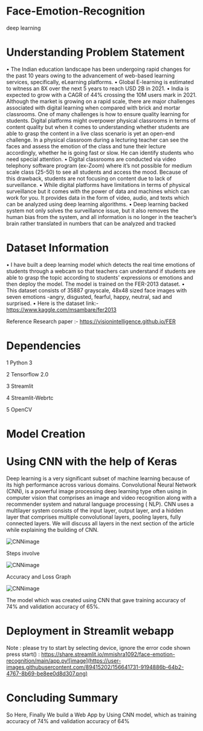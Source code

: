 # Face-Emotion-Recognition
deep learning

# Understanding Problem Statement

• The Indian education landscape has been undergoing rapid changes for the past 10 years owing to the 
advancement of web-based learning services, specifically, eLearning platforms.
• Global E-learning is estimated to witness an 8X over the next 5 years to reach USD 2B in 2021. 
• India is expected to grow with a CAGR of 44% crossing the 10M users mark in 2021. Although the market is 
growing on a rapid scale, there are major challenges associated with digital learning when compared with 
brick and mortar classrooms. One of many challenges is how to ensure quality learning for students. Digital 
platforms might overpower physical classrooms in terms of content quality but when it comes to 
understanding whether students are able to grasp the content in a live class scenario is yet an open-end 
challenge. In a physical classroom during a lecturing teacher can see the faces and assess the emotion of 
the class and tune their lecture accordingly, whether he is going fast or slow. He can identify students who 
need special attention.
• Digital classrooms are conducted via video telephony software program (ex-Zoom) where it’s not possible 
for medium scale class (25-50) to see all students and access the mood. Because of this drawback, 
students are not focusing on content due to lack of surveillance.
• While digital platforms have limitations in terms of physical surveillance but it comes with the power of data 
and machines which can work for you. It provides data in the form of video, audio, and texts which can be 
analyzed using deep learning algorithms.
• Deep learning backed system not only solves the surveillance issue, but it also removes the human bias 
from the system, and all information is no longer in the teacher’s brain rather translated in numbers that can 
be analyzed and tracked


# Dataset Information
• I have built a deep learning model which detects the real time emotions of students through a webcam 
so that teachers can understand if students are able to grasp the topic according to students' 
expressions or emotions and then deploy the model. The model is trained on the FER-2013 dataset.
• This dataset consists of 35887 grayscale, 48x48 sized face images with seven emotions -angry, 
disgusted, fearful, happy, neutral, sad and surprised.
• Here is the dataset link:- https://www.kaggle.com/msambare/fer2013


Reference Research paper :- https://visionintelligence.github.io/FER


# Dependencies

1 Python 3

2 Tensorflow 2.0

3 Streamlit

4 Streamlit-Webrtc

5 OpenCV

# Model Creation

# Using CNN with the help of Keras

Deep learning is a very significant subset of machine learning because of its high performance across various domains. Convolutional Neural Network (CNN), is a powerful image processing deep learning type often using in computer vision that comprises an image and video recognition along with a recommender system and natural language processing ( NLP). CNN uses a multilayer system consists of the input layer, output layer, and a hidden layer that comprises multiple convolutional layers, pooling layers, fully connected layers. We will discuss all layers in the next section of the article while explaining the building of CNN.

![CNNimage](https://user-images.githubusercontent.com/89415202/156639455-533468f9-45b1-45a7-86ee-e64ee6b72055.jpg)


Steps involve

![CNNimage](https://user-images.githubusercontent.com/85746056/146340966-1784d293-b84d-44d1-a9ef-1f89eaef5547.png)

Accuracy and Loss Graph

![CNNimage](https://user-images.githubusercontent.com/85746056/146380609-e4c175e5-9f26-4b6b-8595-c962d6e7acd7.png)

The model which was created using CNN that gave training accuracy of 74% and validation accuracy of 65%.


# Deployment in Streamlit webapp

Note : please try to start by selecting device, ignore the error code shown press start()
: https://share.streamlit.io/mmishra1092/face-emotion-recognition/main/app.py![image](https://user-images.githubusercontent.com/89415202/156641731-9194886b-64b2-4767-8b69-be8ee0d8d307.png)

# Concluding Summary
So Here, Finally We build a Web App by Using CNN model, which as training accuracy of 74% and validation accuracy of 64%
